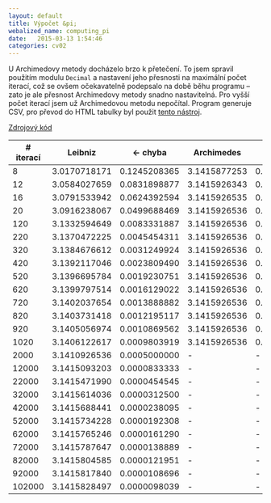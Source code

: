 ```yaml
---
layout: default
title: Výpočet &pi;
webalized_name: computing_pi
date:   2015-03-13 1:54:46
categories: cv02
---
```


U Archimedovy metody docházelo brzo k přetečení. To jsem spravil použitím modulu `Decimal` a nastavení jeho přesnosti na maximální počet iterací, což se ovšem očekavatelně podepsalo na době běhu programu &ndash; zato je ale přesnost Archimedovy metody snadno nastavitelná. Pro vyšší počet iterací jsem už Archimedovou metodu nepočítal. Program generuje CSV, pro převod do HTML tabulky byl použit [tento nástroj](http://www.convertcsv.com/csv-to-html.htm).

[Zdrojový kód](https://github.com/OndrejSlamecka/iv122/blob/gh-pages/assets/counting/pi.py)

<table class="table">
<thead>
	<tr>
		<th># iterací</th>
		<th>Leibniz</th>
		<th>&lt;- chyba</th>
		<th>Archimedes</th>
		<th>&lt;- chyba</th>
		<th>Monte Carlo</th>
		<th>&lt;- chyba</th>
	</tr>
</thead>

<tbody><tr><td>8</td>
<td>3.0170718171</td>
<td>0.1245208365</td>
<td>3.1415877253</td>
<td>0.0000049283</td>
<td>3.0000000000</td>
<td>0.1415926536</td>
</tr>
<tr><td>12</td>
<td>3.0584027659</td>
<td>0.0831898877</td>
<td>3.1415926343</td>
<td>0.0000000193</td>
<td>2.6666666667</td>
<td>0.4749259869</td>
</tr>
<tr><td>16</td>
<td>3.0791533942</td>
<td>0.0624392594</td>
<td>3.1415926535</td>
<td>0.0000000001</td>
<td>3.0000000000</td>
<td>0.1415926536</td>
</tr>
<tr><td>20</td>
<td>3.0916238067</td>
<td>0.0499688469</td>
<td>3.1415926536</td>
<td>0.0000000000</td>
<td>2.8000000000</td>
<td>0.3415926536</td>
</tr>
<tr><td>120</td>
<td>3.1332594649</td>
<td>0.0083331887</td>
<td>3.1415926536</td>
<td>0.0000000000</td>
<td>3.1666666667</td>
<td>0.0250740131</td>
</tr>
<tr><td>220</td>
<td>3.1370472225</td>
<td>0.0045454311</td>
<td>3.1415926536</td>
<td>0.0000000000</td>
<td>3.1454545455</td>
<td>0.0038618919</td>
</tr>
<tr><td>320</td>
<td>3.1384676612</td>
<td>0.0031249924</td>
<td>3.1415926536</td>
<td>0.0000000000</td>
<td>3.1375000000</td>
<td>0.0040926536</td>
</tr>
<tr><td>420</td>
<td>3.1392117046</td>
<td>0.0023809490</td>
<td>3.1415926536</td>
<td>0.0000000000</td>
<td>3.0761904762</td>
<td>0.0654021774</td>
</tr>
<tr><td>520</td>
<td>3.1396695784</td>
<td>0.0019230751</td>
<td>3.1415926536</td>
<td>0.0000000000</td>
<td>3.3461538462</td>
<td>0.2045611926</td>
</tr>
<tr><td>620</td>
<td>3.1399797514</td>
<td>0.0016129022</td>
<td>3.1415926536</td>
<td>0.0000000000</td>
<td>3.0774193548</td>
<td>0.0641732988</td>
</tr>
<tr><td>720</td>
<td>3.1402037654</td>
<td>0.0013888882</td>
<td>3.1415926536</td>
<td>0.0000000000</td>
<td>3.1000000000</td>
<td>0.0415926536</td>
</tr>
<tr><td>820</td>
<td>3.1403731418</td>
<td>0.0012195117</td>
<td>3.1415926536</td>
<td>0.0000000000</td>
<td>3.1268292683</td>
<td>0.0147633853</td>
</tr>
<tr><td>920</td>
<td>3.1405056974</td>
<td>0.0010869562</td>
<td>3.1415926536</td>
<td>0.0000000000</td>
<td>3.1695652174</td>
<td>0.0279725638</td>
</tr>
<tr><td>1020</td>
<td>3.1406122617</td>
<td>0.0009803919</td>
<td>3.1415926536</td>
<td>0.0000000000</td>
<td>3.1333333333</td>
<td>0.0082593203</td>
</tr>
<tr><td>2000</td>
<td>3.1410926536</td>
<td>0.0005000000</td>
<td>-</td>
<td>-</td>
<td>3.1120000000</td>
<td>0.0295926536</td>
</tr>
<tr><td>12000</td>
<td>3.1415093203</td>
<td>0.0000833333</td>
<td>-</td>
<td>-</td>
<td>3.1253333333</td>
<td>0.0162593203</td>
</tr>
<tr><td>22000</td>
<td>3.1415471990</td>
<td>0.0000454545</td>
<td>-</td>
<td>-</td>
<td>3.1514545455</td>
<td>0.0098618919</td>
</tr>
<tr><td>32000</td>
<td>3.1415614036</td>
<td>0.0000312500</td>
<td>-</td>
<td>-</td>
<td>3.1398750000</td>
<td>0.0017176536</td>
</tr>
<tr><td>42000</td>
<td>3.1415688441</td>
<td>0.0000238095</td>
<td>-</td>
<td>-</td>
<td>3.1566666667</td>
<td>0.0150740131</td>
</tr>
<tr><td>52000</td>
<td>3.1415734228</td>
<td>0.0000192308</td>
<td>-</td>
<td>-</td>
<td>3.1438461538</td>
<td>0.0022535003</td>
</tr>
<tr><td>62000</td>
<td>3.1415765246</td>
<td>0.0000161290</td>
<td>-</td>
<td>-</td>
<td>3.1249032258</td>
<td>0.0166894278</td>
</tr>
<tr><td>72000</td>
<td>3.1415787647</td>
<td>0.0000138889</td>
<td>-</td>
<td>-</td>
<td>3.1378888889</td>
<td>0.0037037647</td>
</tr>
<tr><td>82000</td>
<td>3.1415804585</td>
<td>0.0000121951</td>
<td>-</td>
<td>-</td>
<td>3.1397560976</td>
<td>0.0018365560</td>
</tr>
<tr><td>92000</td>
<td>3.1415817840</td>
<td>0.0000108696</td>
<td>-</td>
<td>-</td>
<td>3.1445652174</td>
<td>0.0029725638</td>
</tr>
<tr><td>102000</td>
<td>3.1415828497</td>
<td>0.0000098039</td>
<td>-</td>
<td>-</td>
<td>3.1354117647</td>
<td>0.0061808889</td>
</tr>
</tbody></table>


<!--

8;3.0170718171;0.1245208365;3.1415877253;0.0000049283;3.0000000000;0.1415926536
12;3.0584027659;0.0831898877;3.1415926343;0.0000000193;2.6666666667;0.4749259869
16;3.0791533942;0.0624392594;3.1415926535;0.0000000001;3.0000000000;0.1415926536
20;3.0916238067;0.0499688469;3.1415926536;0.0000000000;2.8000000000;0.3415926536
120;3.1332594649;0.0083331887;3.1415926536;0.0000000000;3.1666666667;0.0250740131
220;3.1370472225;0.0045454311;3.1415926536;0.0000000000;3.1454545455;0.0038618919
320;3.1384676612;0.0031249924;3.1415926536;0.0000000000;3.1375000000;0.0040926536
420;3.1392117046;0.0023809490;3.1415926536;0.0000000000;3.0761904762;0.0654021774
520;3.1396695784;0.0019230751;3.1415926536;0.0000000000;3.3461538462;0.2045611926
620;3.1399797514;0.0016129022;3.1415926536;0.0000000000;3.0774193548;0.0641732988
720;3.1402037654;0.0013888882;3.1415926536;0.0000000000;3.1000000000;0.0415926536
820;3.1403731418;0.0012195117;3.1415926536;0.0000000000;3.1268292683;0.0147633853
920;3.1405056974;0.0010869562;3.1415926536;0.0000000000;3.1695652174;0.0279725638
1020;3.1406122617;0.0009803919;3.1415926536;0.0000000000;3.1333333333;0.0082593203
2000;3.1410926536;0.0005000000;-;-;3.1120000000;0.0295926536
12000;3.1415093203;0.0000833333;-;-;3.1253333333;0.0162593203
22000;3.1415471990;0.0000454545;-;-;3.1514545455;0.0098618919
32000;3.1415614036;0.0000312500;-;-;3.1398750000;0.0017176536
42000;3.1415688441;0.0000238095;-;-;3.1566666667;0.0150740131
52000;3.1415734228;0.0000192308;-;-;3.1438461538;0.0022535003
62000;3.1415765246;0.0000161290;-;-;3.1249032258;0.0166894278
72000;3.1415787647;0.0000138889;-;-;3.1378888889;0.0037037647
82000;3.1415804585;0.0000121951;-;-;3.1397560976;0.0018365560
92000;3.1415817840;0.0000108696;-;-;3.1445652174;0.0029725638
102000;3.1415828497;0.0000098039;-;-;3.1354117647;0.0061808889

-->

